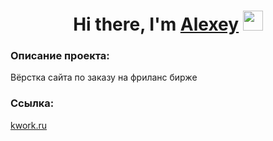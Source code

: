 <h1 align="center">Hi there, I'm <a href="https://github.com/astepanov9" target="_blank">Alexey</a> 
<img src="https://github.com/blackcater/blackcater/raw/main/images/Hi.gif" height="32"/></h1>
<h3>Описание проекта:</h3>
<p>Вёрстка сайта по заказу на фриланс бирже</p>
<h3>Ссылка:</h3>
<p><a href="https://kwork.ru/">kwork.ru</a></p>
